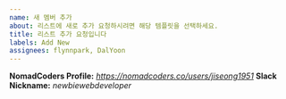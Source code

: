 ```yaml
---
name: 새 멤버 추가
about: 리스트에 새로 추가 요청하시려면 해당 템플릿을 선택하세요.
title: 리스트 추가 요청입니다
labels: Add New
assignees: flynnpark, DalYoon
---
```


<!-- Pull request시 해당 파일은 수정하지 마세요 -->

<!--
수정시 _로 감싸져 있는 부분을 지우고 본인 정보를 입력하시면 됩니다.
수정 후 예시:

**NomadCoders Profile:** https://nomadcoders.co/users/serranoarevalo
**Slack Nickname:** 니꼬
-->

**NomadCoders Profile:** _https://nomadcoders.co/users/jiseong1951_
**Slack Nickname:** _newbiewebdeveloper_

<!-- 되도록이면 Pull request로 부탁드립니다! -->
